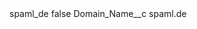 <?xml version="1.0" encoding="UTF-8"?>
<CustomMetadata xmlns="http://soap.sforce.com/2006/04/metadata" xmlns:xsi="http://www.w3.org/2001/XMLSchema-instance" xmlns:xsd="http://www.w3.org/2001/XMLSchema">
    <label>spaml_de</label>
    <protected>false</protected>
    <values>
        <field>Domain_Name__c</field>
        <value xsi:type="xsd:string">spaml.de</value>
    </values>
</CustomMetadata>
